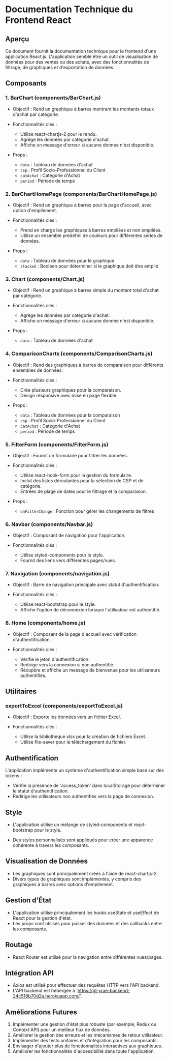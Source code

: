 # Documentation Technique du Frontend React

## Aperçu
Ce document fournit la documentation technique pour le frontend d'une application React.js. L'application semble être un outil de visualisation de données pour des ventes ou des achats, avec des fonctionnalités de filtrage, de graphiques et d'exportation de données.

## Composants

### 1. BarChart (components/BarChart.js)

- Objectif : Rend un graphique à barres montrant les montants totaux d'achat par catégorie.

- Fonctionnalités clés :
  - Utilise react-chartjs-2 pour le rendu.
  - Agrège les données par catégorie d'achat.
  - Affiche un message d'erreur si aucune donnée n'est disponible.
  
- Props :
  - `data` : Tableau de données d'achat
  - `csp` : Profil Socio-Professionnel du Client
  - `catAchat` : Catégorie d'Achat
  - `period` : Période de temps

### 2. BarChartHomePage (components/BarChartHomePage.js)

- Objectif : Rend un graphique à barres pour la page d'accueil, avec option d'empilement.

- Fonctionnalités clés :
  - Prend en charge les graphiques à barres empilées et non empilées.
  - Utilise un ensemble prédéfini de couleurs pour différentes séries de données.
  
- Props :
  - `data` : Tableau de données pour le graphique
  - `stacked` : Booléen pour déterminer si le graphique doit être empilé

### 3. Chart (components/Chart.js)

- Objectif : Rend un graphique à barres simple du montant total d'achat par catégorie.

- Fonctionnalités clés :
  - Agrège les données par catégorie d'achat.
  - Affiche un message d'erreur si aucune donnée n'est disponible.
  
- Props :
  - `data` : Tableau de données d'achat

### 4. ComparisonCharts (components/ComparisonCharts.js)

- Objectif : Rend des graphiques à barres de comparaison pour différents ensembles de données.

- Fonctionnalités clés :
  - Crée plusieurs graphiques pour la comparaison.
  - Design responsive avec mise en page flexible.
  
- Props :
  - `data` : Tableau de données pour la comparaison
  - `csp` : Profil Socio-Professionnel du Client
  - `catAchat` : Catégorie d'Achat
  - `period` : Période de temps

### 5. FilterForm (components/FilterForm.js)

- Objectif : Fournit un formulaire pour filtrer les données.

- Fonctionnalités clés :
  - Utilise react-hook-form pour la gestion du formulaire.
  - Inclut des listes déroulantes pour la sélection de CSP et de catégorie.
  - Entrées de plage de dates pour le filtrage et la comparaison.
  
- Props :
  - `onFilterChange` : Fonction pour gérer les changements de filtres

### 6. Navbar (components/Navbar.js)

- Objectif : Composant de navigation pour l'application.

- Fonctionnalités clés :
  - Utilise styled-components pour le style.
  - Fournit des liens vers différentes pages/vues.

### 7. Navigation (components/navigation.js)

- Objectif : Barre de navigation principale avec statut d'authentification.

- Fonctionnalités clés :
  - Utilise react-bootstrap pour le style.
  - Affiche l'option de déconnexion lorsque l'utilisateur est authentifié.

### 8. Home (components/home.js)

- Objectif : Composant de la page d'accueil avec vérification d'authentification.

- Fonctionnalités clés :
  - Vérifie le jeton d'authentification.
  - Redirige vers la connexion si non authentifié.
  - Récupère et affiche un message de bienvenue pour les utilisateurs authentifiés.

## Utilitaires

### exportToExcel (components/exportToExcel.js)

- Objectif : Exporte les données vers un fichier Excel.

- Fonctionnalités clés :
  - Utilise la bibliothèque xlsx pour la création de fichiers Excel.
  - Utilise file-saver pour le téléchargement du fichier.

## Authentification

L'application implémente un système d'authentification simple basé sur des tokens :
- Vérifie la présence de 'access_token' dans localStorage pour déterminer le statut d'authentification.
- Redirige les utilisateurs non authentifiés vers la page de connexion.

## Style

- L'application utilise un mélange de styled-components et react-bootstrap pour le style.

- Des styles personnalisés sont appliqués pour créer une apparence cohérente à travers les composants.

## Visualisation de Données

- Les graphiques sont principalement créés à l'aide de react-chartjs-2.
- Divers types de graphiques sont implémentés, y compris des graphiques à barres avec options d'empilement.

## Gestion d'État

- L'application utilise principalement les hooks useState et useEffect de React pour la gestion d'état.
- Les props sont utilisés pour passer des données et des callbacks entre les composants.

## Routage

- React Router est utilisé pour la navigation entre différentes vues/pages.

## Intégration API

- Axios est utilisé pour effectuer des requêtes HTTP vers l'API backend.
- L'API backend est hébergée à 'https://gl-yrae-backend-24c518b70d2a.herokuapp.com/'.

## Améliorations Futures

1. Implémenter une gestion d'état plus robuste (par exemple, Redux ou Context API) pour un meilleur flux de données.
2. Améliorer la gestion des erreurs et les mécanismes de retour utilisateur.
3. Implémenter des tests unitaires et d'intégration pour les composants.
4. Envisager d'ajouter plus de fonctionnalités interactives aux graphiques.
5. Améliorer les fonctionnalités d'accessibilité dans toute l'application.
